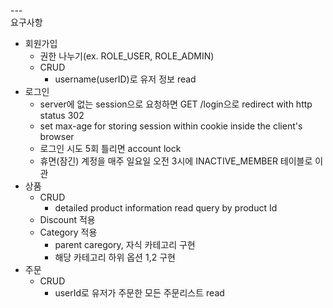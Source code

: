 ---\
요구사항

- 회원가입
    - 권한 나누기(ex. ROLE_USER, ROLE_ADMIN)
    - CRUD 
        - username(userID)로 유저 정보 read
- 로그인
    - server에 없는 session으로 요청하면 GET /login으로 redirect with http status 302
    - set max-age for storing session within cookie inside the client's browser 
    - 로그인 시도 5회 틀리면 account lock
    - 휴면(잠긴) 계정을 매주 일요일 오전 3시에 INACTIVE_MEMBER 테이블로 이관
- 상품
	- CRUD
        - detailed product information read query by product Id
    - Discount 적용
	- Category 적용
		- parent caregory, 자식 카테고리 구현
		- 해당 카테고리 하위 옵션 1,2 구현
- 주문
    - CRUD
        - userId로 유저가 주문한 모든 주문리스트 read
